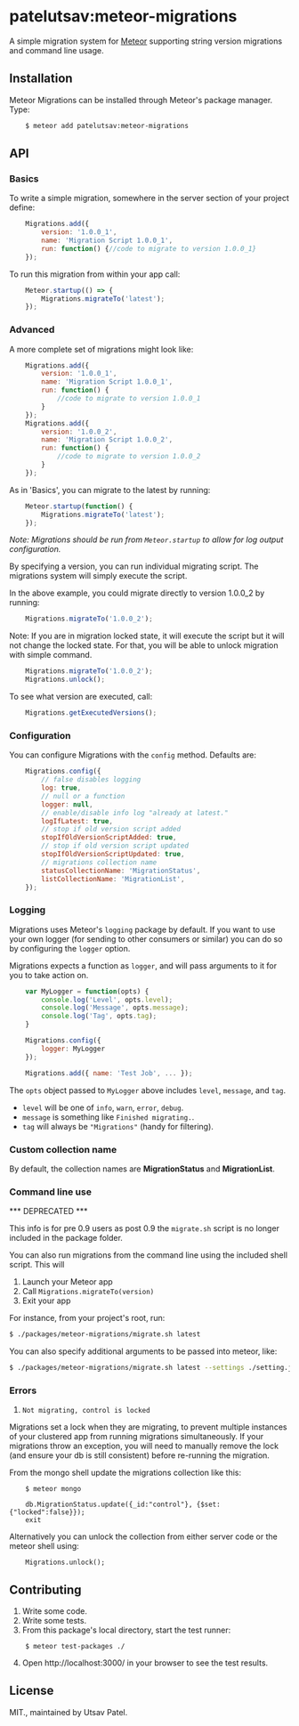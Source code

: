 # patelutsav:meteor-migrations

A simple migration system for [Meteor](http://meteor.com) supporting string version migrations and command line usage.

## Installation

Meteor Migrations can be installed through Meteor's package manager. Type:

``` sh
    $ meteor add patelutsav:meteor-migrations
```

## API

### Basics

To write a simple migration, somewhere in the server section of your project define:

``` javascript
    Migrations.add({
        version: '1.0.0_1',
        name: 'Migration Script 1.0.0_1',
        run: function() {//code to migrate to version 1.0.0_1}
    });
```

To run this migration from within your app call:

``` javascript
    Meteor.startup(() => {
        Migrations.migrateTo('latest');
    });
```

### Advanced

A more complete set of migrations might look like:

``` javascript
    Migrations.add({
        version: '1.0.0_1',
        name: 'Migration Script 1.0.0_1',
        run: function() {
            //code to migrate to version 1.0.0_1
        }
    });
    Migrations.add({
        version: '1.0.0_2',
        name: 'Migration Script 1.0.0_2',
        run: function() {
            //code to migrate to version 1.0.0_2
        }
    });
```

As in 'Basics', you can migrate to the latest by running:

``` javascript
    Meteor.startup(function() {
        Migrations.migrateTo('latest');
    });
```

*Note: Migrations should be run from `Meteor.startup` to allow for log output configuration.*

By specifying a version, you can run individual migrating script. The migrations system will simply execute the script.  

In the above example, you could migrate directly to version 1.0.0_2 by running:

``` javascript
    Migrations.migrateTo('1.0.0_2');
```

 Note: If you are in migration locked state, it will execute the script but it will not change the locked state. For that, you will be able to unlock migration with simple command.

``` javascript
    Migrations.migrateTo('1.0.0_2');
    Migrations.unlock();
```
    
To see what version are executed, call:

``` javascript
    Migrations.getExecutedVersions();
```

### Configuration

You can configure Migrations with the `config` method. Defaults are:

``` javascript
    Migrations.config({
        // false disables logging
        log: true,
        // null or a function
        logger: null,
        // enable/disable info log "already at latest."
        logIfLatest: true,
        // stop if old version script added
        stopIfOldVersionScriptAdded: true,
        // stop if old version script updated
        stopIfOldVersionScriptUpdated: true,
        // migrations collection name
        statusCollectionName: 'MigrationStatus',
        listCollectionName: 'MigrationList',
    });
```

### Logging

Migrations uses Meteor's `logging` package by default. If you want to use your
own logger (for sending to other consumers or similar) you can do so by
configuring the `logger` option.

Migrations expects a function as `logger`, and will pass arguments to it for
you to take action on.

```js
    var MyLogger = function(opts) {
        console.log('Level', opts.level);
        console.log('Message', opts.message);
        console.log('Tag', opts.tag);
    }

    Migrations.config({
        logger: MyLogger
    });

    Migrations.add({ name: 'Test Job', ... });
```

The `opts` object passed to `MyLogger` above includes `level`, `message`, and `tag`.

- `level` will be one of `info`, `warn`, `error`, `debug`.
- `message` is something like `Finished migrating.`.
- `tag` will always be `"Migrations"` (handy for filtering).

### Custom collection name

By default, the collection names are **MigrationStatus** and **MigrationList**.

### Command line use

*** DEPRECATED ***

This info is for pre 0.9 users as post 0.9 the `migrate.sh` script is no longer included in the package folder.

You can also run migrations from the command line using the included shell script. This will

1. Launch your Meteor app
2. Call `Migrations.migrateTo(version)`
3. Exit your app

For instance, from your project's root, run:

``` sh
$ ./packages/meteor-migrations/migrate.sh latest
```

You can also specify additional arguments to be passed into meteor, like:

``` sh
$ ./packages/meteor-migrations/migrate.sh latest --settings ./setting.json
```

### Errors
1. `Not migrating, control is locked`

Migrations set a lock when they are migrating, to prevent multiple instances of your clustered app from running migrations simultaneously. If your migrations throw an exception, you will need to manually remove the lock (and ensure your db is still consistent) before re-running the migration.

From the mongo shell update the migrations collection like this:

```
    $ meteor mongo

    db.MigrationStatus.update({_id:"control"}, {$set:{"locked":false}});
    exit
```

Alternatively you can unlock the collection from either server code or the meteor shell using:

```
    Migrations.unlock();
```

## Contributing

1. Write some code.
2. Write some tests.
3. From this package's local directory, start the test runner:

```
    $ meteor test-packages ./
```

4. Open http://localhost:3000/ in your browser to see the test results.


## License

MIT., maintained by Utsav Patel.

